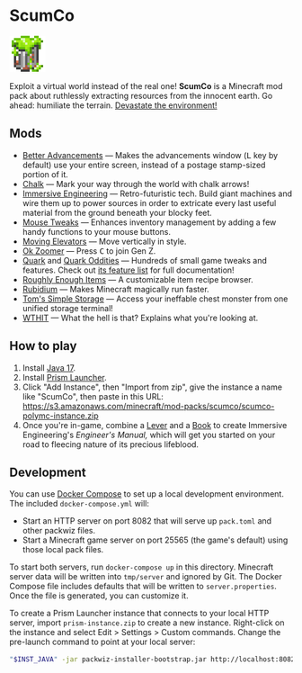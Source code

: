# ScumCo

![ScumCo icon](images/scumco-server-icon-64.png)

Exploit a virtual world instead of the real one! **ScumCo** is a Minecraft mod pack about ruthlessly extracting resources from the innocent earth. Go ahead: humiliate the terrain. [Devastate the environment!](https://youtu.be/ZAtzN_ScKXY?t=148)

## Mods

* [Better Advancements](https://www.curseforge.com/minecraft/mc-mods/better-advancements) — Makes the advancements window (<kbd>L</kbd> key by default) use your entire screen, instead of a postage stamp-sized portion of it.
* [Chalk](https://www.curseforge.com/minecraft/mc-mods/chalk) — Mark your way through the world with chalk arrows!
* [Immersive Engineering](https://modrinth.com/mod/immersiveengineering) — Retro-futuristic tech. Build giant machines and wire them up to power sources in order to extricate every last useful material from the ground beneath your blocky feet.
* [Mouse Tweaks](https://modrinth.com/mod/mouse-tweaks) — Enhances inventory management by adding a few handy functions to your mouse buttons.
* [Moving Elevators](https://www.curseforge.com/minecraft/mc-mods/moving-elevators) — Move vertically in style.
* [Ok Zoomer](https://www.curseforge.com/minecraft/mc-mods/ok-zoomer-forge) — Press <kbd>C</kbd> to join Gen Z.
* [Quark](https://www.curseforge.com/minecraft/mc-mods/quark) and [Quark Oddities](https://www.curseforge.com/minecraft/mc-mods/quark-oddities) — Hundreds of small game tweaks and features. Check out [its feature list](https://quarkmod.net/#features) for full documentation!
* [Roughly Enough Items](https://modrinth.com/mod/roughly-enough-items) — A customizable item recipe browser.
* [Rubidium](https://modrinth.com/mod/rubidium) — Makes Minecraft magically run faster.
* [Tom's Simple Storage](https://www.curseforge.com/minecraft/mc-mods/toms-storage) — Access your ineffable chest monster from one unified storage terminal!
* [WTHIT](https://modrinth.com/mod/wthit) — What the hell is that? Explains what you're looking at.

## How to play

1. Install [Java 17](https://prismlauncher.org/wiki/getting-started/installing-java/).
1. Install [Prism Launcher](https://prismlauncher.org).
1. Click "Add Instance", then "Import from zip", give the instance a name like "ScumCo", then paste in this URL: https://s3.amazonaws.com/minecraft/mod-packs/scumco/scumco-polymc-instance.zip
1. Once you're in-game, combine a [Lever](https://minecraft.fandom.com/wiki/Lever) and a [Book](https://minecraft.fandom.com/wiki/Book) to create Immersive Engineering's _Engineer's Manual,_ which will get you started on your road to fleecing nature of its precious lifeblood.

## Development

You can use [Docker Compose](https://docs.docker.com/compose/) to set up a local development environment. The included `docker-compose.yml` will:

* Start an HTTP server on port 8082 that will serve up `pack.toml` and other packwiz files.
* Start a Minecraft game server on port 25565 (the game's default) using those local pack files.

To start both servers, run `docker-compose up` in this directory. Minecraft server data will be written into `tmp/server` and ignored by Git. The Docker Compose file includes defaults that will be written to `server.properties`. Once the file is generated, you can customize it.

To create a Prism Launcher instance that connects to your local HTTP server, import `prism-instance.zip` to create a new instance. Right-click on the instance and select Edit > Settings > Custom commands. Change the pre-launch command to point at your local server:

```sh
"$INST_JAVA" -jar packwiz-installer-bootstrap.jar http://localhost:8082/pack.toml
```
